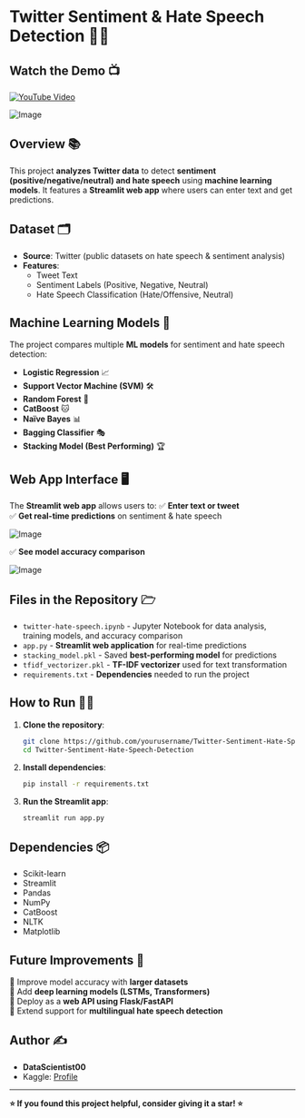 # Twitter Sentiment & Hate Speech Detection 🐧🚫

## Watch the Demo 📺

[![YouTube Video](https://img.shields.io/badge/YouTube-Watch%20Demo-red?logo=youtube&logoColor=white&style=for-the-badge)](https://youtu.be/dipnq2uCtr8)

![Image](https://github.com/user-attachments/assets/576d07e5-58bd-44e0-9978-5366eb7f3cba)

## Overview 📚
This project **analyzes Twitter data** to detect **sentiment (positive/negative/neutral) and hate speech** using **machine learning models**. It features a **Streamlit web app** where users can enter text and get predictions.

## Dataset 🗂
- **Source**: Twitter (public datasets on hate speech & sentiment analysis)
- **Features**:
  - Tweet Text
  - Sentiment Labels (Positive, Negative, Neutral)
  - Hate Speech Classification (Hate/Offensive, Neutral)
  
## Machine Learning Models 🧠
The project compares multiple **ML models** for sentiment and hate speech detection:
- **Logistic Regression** 📈
- **Support Vector Machine (SVM)** 🛠️
- **Random Forest** 🌳
- **CatBoost** 🐱
- **Naïve Bayes** 📊
- **Bagging Classifier** 🎭
- **Stacking Model (Best Performing)** 🏆

## Web App Interface 🖥️
The **Streamlit web app** allows users to:
✅ **Enter text or tweet**  
✅ **Get real-time predictions** on sentiment & hate speech  

![Image](https://github.com/user-attachments/assets/0b48a3b0-f59e-42b4-83ee-95b2c6b2d8da)


✅ **See model accuracy comparison**  


![Image](https://github.com/user-attachments/assets/aae9cc7e-56c7-4d46-80aa-97629ca57ab7)


## Files in the Repository 🗁
- `twitter-hate-speech.ipynb` - Jupyter Notebook for data analysis, training models, and accuracy comparison  
- `app.py` - **Streamlit web application** for real-time predictions  
- `stacking_model.pkl` - Saved **best-performing model** for predictions  
- `tfidf_vectorizer.pkl` - **TF-IDF vectorizer** used for text transformation  
- `requirements.txt` - **Dependencies** needed to run the project  

## How to Run 🏃‍♂️
1. **Clone the repository**:  
   ```bash
   git clone https://github.com/yourusername/Twitter-Sentiment-Hate-Speech-Detection.git
   cd Twitter-Sentiment-Hate-Speech-Detection
   ```
2. **Install dependencies**:  
   ```bash
   pip install -r requirements.txt
   ```
3. **Run the Streamlit app**:  
   ```bash
   streamlit run app.py
   ```

## Dependencies 📦
- Scikit-learn  
- Streamlit  
- Pandas  
- NumPy  
- CatBoost  
- NLTK  
- Matplotlib  

## Future Improvements 🔮
🔹 Improve model accuracy with **larger datasets**  
🔹 Add **deep learning models (LSTMs, Transformers)**  
🔹 Deploy as a **web API using Flask/FastAPI**  
🔹 Extend support for **multilingual hate speech detection**  

## Author ✍️
- **DataScientist00**
- Kaggle: [Profile](https://www.kaggle.com/codingloading)

---
**⭐ If you found this project helpful, consider giving it a star! ⭐**

